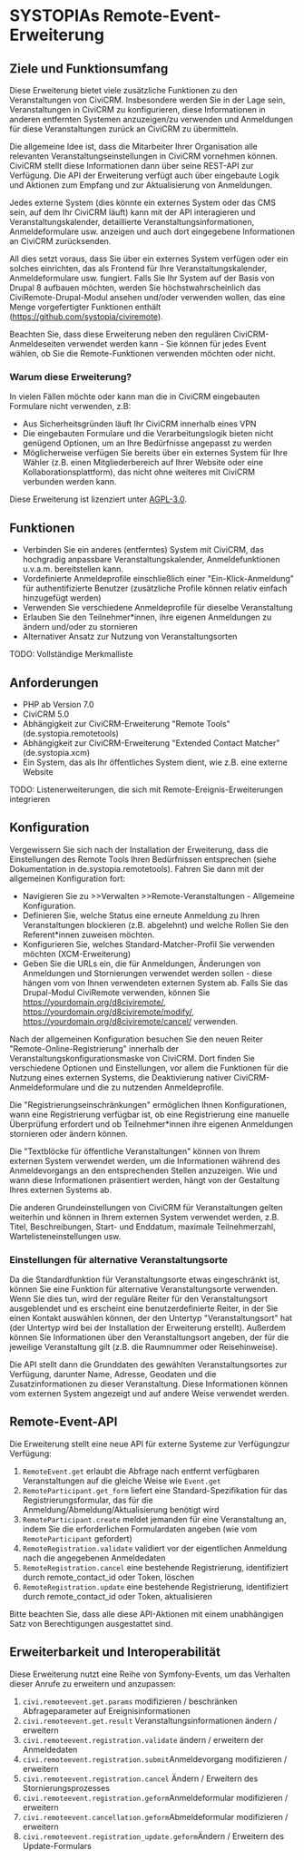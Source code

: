# SYSTOPIAs Remote-Event-Erweiterung

## Ziele und Funktionsumfang

Diese Erweiterung bietet viele zusätzliche Funktionen zu den Veranstaltungen von CiviCRM. Insbesondere werden Sie in der Lage sein, Veranstaltungen in CiviCRM zu konfigurieren, diese Informationen in anderen entfernten Systemen anzuzeigen/zu verwenden und Anmeldungen für diese Veranstaltungen zurück an CiviCRM zu übermitteln.

Die allgemeine Idee ist, dass die Mitarbeiter Ihrer Organisation alle relevanten Veranstaltungseinstellungen in CiviCRM vornehmen können. CiviCRM stellt diese Informationen dann über seine REST-API zur Verfügung. Die API der Erweiterung verfügt auch über eingebaute Logik und Aktionen zum Empfang und zur Aktualisierung von Anmeldungen.

Jedes externe System (dies könnte ein externes System oder das CMS sein, auf dem Ihr CiviCRM läuft) kann mit der API interagieren und Veranstaltungskalender, detaillierte Veranstaltungsinformationen, Anmeldeformulare usw. anzeigen und auch dort eingegebene Informationen an CiviCRM zurücksenden. 

All dies setzt voraus, dass Sie über ein externes System verfügen oder ein solches einrichten, das als Frontend für Ihre Veranstaltungskalender, Anmeldeformulare usw. fungiert. Falls Sie Ihr System auf der Basis von Drupal 8 aufbauen möchten, werden Sie höchstwahrscheinlich das CiviRemote-Drupal-Modul ansehen und/oder verwenden wollen, das eine Menge vorgefertigter Funktionen enthält (https://github.com/systopia/civiremote).

Beachten Sie, dass diese Erweiterung neben den regulären CiviCRM-Anmeldeseiten verwendet werden kann - Sie können für jedes Event wählen, ob Sie die Remote-Funktionen verwenden möchten oder nicht.

### Warum diese Erweiterung?

In vielen Fällen möchte oder kann man die in CiviCRM eingebauten Formulare nicht verwenden, z.B:
* Aus Sicherheitsgründen läuft Ihr CiviCRM innerhalb eines VPN
* Die eingebauten Formulare und die Verarbeitungslogik bieten nicht genügend Optionen, um an Ihre Bedürfnisse angepasst zu werden
* Möglicherweise verfügen Sie bereits über ein externes System für Ihre Wähler (z.B. einen Mitgliederbereich auf Ihrer Website oder eine Kollaborationsplattform), das nicht ohne weiteres mit CiviCRM verbunden werden kann.

Diese Erweiterung ist lizenziert unter [AGPL-3.0](LICENSE.txt).

## Funktionen

* Verbinden Sie ein anderes (entferntes) System mit CiviCRM, das hochgradig anpassbare Veranstaltungskalender, Anmeldefunktionen u.v.a.m. bereitstellen kann.
* Vordefinierte Anmeldeprofile einschließlich einer "Ein-Klick-Anmeldung" für authentifizierte Benutzer (zusätzliche Profile können relativ einfach hinzugefügt werden)
* Verwenden Sie verschiedene Anmeldeprofile für dieselbe Veranstaltung
* Erlauben Sie den Teilnehmer*innen, ihre eigenen Anmeldungen zu ändern und/oder zu stornieren
* Alternativer Ansatz zur Nutzung von Veranstaltungsorten 

TODO: Vollständige Merkmalliste


## Anforderungen

* PHP ab Version 7.0
* CiviCRM 5.0
* Abhängigkeit zur CiviCRM-Erweiterung "Remote Tools" (de.systopia.remotetools)
* Abhängigkeit zur CiviCRM-Erweiterung "Extended Contact Matcher" (de.systopia.xcm)
* Ein System, das als Ihr öffentliches System dient, wie z.B. eine externe Website

TODO: Listenerweiterungen, die sich mit Remote-Ereignis-Erweiterungen integrieren

## Konfiguration

Vergewissern Sie sich nach der Installation der Erweiterung, dass die Einstellungen des Remote Tools Ihren Bedürfnissen entsprechen (siehe Dokumentation in de.systopia.remotetools). Fahren Sie dann mit der allgemeinen Konfiguration fort:

* Navigieren Sie zu >>Verwalten >>Remote-Veranstaltungen - Allgemeine Konfiguration.
* Definieren Sie, welche Status eine erneute Anmeldung zu Ihren Veranstaltungen blockieren (z.B. abgelehnt) und welche Rollen Sie den Referent*innen zuweisen möchten. 
* Konfigurieren Sie, welches Standard-Matcher-Profil Sie verwenden möchten (XCM-Erweiterung)
* Geben Sie die URLs ein, die für Anmeldungen, Änderungen von Anmeldungen und Stornierungen verwendet werden sollen - diese hängen vom von Ihnen verwendeten externen System ab. Falls Sie das Drupal-Modul CiviRemote verwenden, können Sie https://yourdomain.org/d8civiremote/, https://yourdomain.org/d8civiremote/modify/, https://yourdomain.org/d8civiremote/cancel/ verwenden.

Nach der allgemeinen Konfiguration besuchen Sie den neuen Reiter "Remote-Online-Registrierung" innerhalb der Veranstaltungskonfigurationsmaske von CiviCRM. Dort finden Sie verschiedene Optionen und Einstellungen, vor allem die Funktionen für die Nutzung eines externen Systems, die Deaktivierung nativer CiviCRM-Anmeldeformulare und die zu nutzenden Anmeldeprofile.

Die "Registrierungseinschränkungen" ermöglichen Ihnen Konfigurationen, wann eine Registrierung verfügbar ist, ob eine Registrierung eine manuelle Überprüfung erfordert und ob Teilnehmer*innen ihre eigenen Anmeldungen stornieren oder ändern können.

Die "Textblöcke für öffentliche Veranstaltungen" können von Ihrem externen System verwendet werden, um die Informationen während des Anmeldevorgangs an den entsprechenden Stellen anzuzeigen. Wie und wann diese Informationen präsentiert werden, hängt von der Gestaltung Ihres externen Systems ab. 

Die anderen Grundeinstellungen von CiviCRM für Veranstaltungen gelten weiterhin und können in Ihrem externen System verwendet werden, z.B. Titel, Beschreibungen, Start- und Enddatum, maximale Teilnehmerzahl, Wartelisteneinstellungen usw.

### Einstellungen für alternative Veranstaltungsorte

Da die Standardfunktion für Veranstaltungsorte etwas eingeschränkt ist, können Sie eine Funktion für alternative Veranstaltungsorte verwenden. Wenn Sie dies tun, wird der reguläre Reiter für den Veranstaltungsort ausgeblendet und es erscheint eine benutzerdefinierte Reiter, in der Sie einen Kontakt auswählen können, der den Untertyp "Veranstaltungsort" hat (der Untertyp wird bei der Installation der Erweiterung erstellt). Außerdem können Sie Informationen über den Veranstaltungsort angeben, der für die jeweilige Veranstaltung gilt (z.B. die Raumnummer oder Reisehinweise).

Die API stellt dann die Grunddaten des gewählten Veranstaltungsortes zur Verfügung, darunter Name, Adresse, Geodaten und die Zusatzinformationen zu dieser Veranstaltung. Diese Informationen können vom externen System angezeigt und auf andere Weise verwendet werden.

## Remote-Event-API

Die Erweiterung stellt eine neue API für externe Systeme zur Verfügungzur Verfügung:

1. ``RemoteEvent.get`` erlaubt die Abfrage nach entfernt verfügbaren Veranstaltungen auf die gleiche Weise wie ``Event.get``
1. ``RemoteParticipant.get_form`` liefert eine Standard-Spezifikation für das Registrierungsformular, das für die Anmeldung/Abmeldung/Aktualisierung benötigt wird
1. ``RemoteParticipant.create`` meldet jemanden für eine Veranstaltung an, indem Sie die erforderlichen Formulardaten angeben (wie vom ``RemoteParticipant`` gefordert)
1. ``RemoteRegistration.validate`` validiert vor der eigentlichen Anmeldung nach die angegebenen Anmeldedaten
1. ``RemoteRegistration.cancel`` eine bestehende Registrierung, identifiziert durch remote_contact_id oder Token, löschen
1. ``RemoteRegistration.update`` eine bestehende Registrierung, identifiziert durch remote_contact_id oder Token, aktualisieren

Bitte beachten Sie, dass alle diese API-Aktionen mit einem unabhängigen Satz von Berechtigungen ausgestattet sind.

## Erweiterbarkeit und Interoperabilität

Diese Erweiterung nutzt eine Reihe von Symfony-Events, um das Verhalten dieser Anrufe zu erweitern und anzupassen:

1. ``civi.remoteevent.get.params`` modifizieren / beschränken Abfrageparameter auf Ereignisinformationen
1. ``civi.remoteevent.get.result`` Veranstaltungsinformationen ändern / erweitern
1. ``civi.remoteevent.registration.validate`` ändern / erweitern der Anmeldedaten
1. ``civi.remoteevent.registration.submit``Anmeldevorgang modifizieren / erweitern
1. ``civi.remoteevent.registration.cancel`` Ändern / Erweitern des Stornierungsprozesses
1. ``civi.remoteevent.registration.geform``Anmeldeformular modifizieren / erweitern
1. ``civi.remoteevent.cancellation.geform``Abmeldeformular modifizieren / erweitern
1. ``civi.remoteevent.registration_update.geform``Ändern / Erweitern des Update-Formulars
